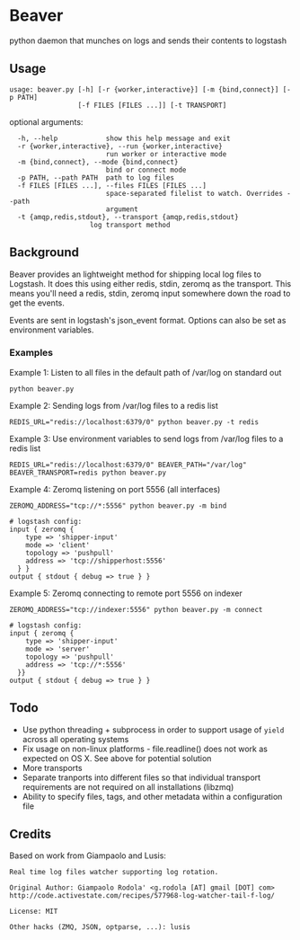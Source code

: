 # Beaver

python daemon that munches on logs and sends their contents to logstash

## Usage

    usage: beaver.py [-h] [-r {worker,interactive}] [-m {bind,connect}] [-p PATH]
                     [-f FILES [FILES ...]] [-t TRANSPORT]

optional arguments:

      -h, --help            show this help message and exit
      -r {worker,interactive}, --run {worker,interactive}
                            run worker or interactive mode
      -m {bind,connect}, --mode {bind,connect}
                            bind or connect mode
      -p PATH, --path PATH  path to log files
      -f FILES [FILES ...], --files FILES [FILES ...]
                            space-separated filelist to watch. Overrides --path
                            argument
      -t {amqp,redis,stdout}, --transport {amqp,redis,stdout}
                        log transport method

## Background

Beaver provides an lightweight method for shipping local log files to Logstash. It does this using either redis, stdin, zeromq as the transport. This means you'll need a redis, stdin, zeromq input somewhere down the road to get the events.

Events are sent in logstash's json_event format. Options can also be set as environment variables.

### Examples

Example 1: Listen to all files in the default path of /var/log on standard out

    python beaver.py

Example 2: Sending logs from /var/log files to a redis list

    REDIS_URL="redis://localhost:6379/0" python beaver.py -t redis

Example 3: Use environment variables to send logs from /var/log files to a redis list

    REDIS_URL="redis://localhost:6379/0" BEAVER_PATH="/var/log" BEAVER_TRANSPORT=redis python beaver.py

Example 4: Zeromq listening on port 5556 (all interfaces)

    ZEROMQ_ADDRESS="tcp://*:5556" python beaver.py -m bind

    # logstash config:
    input { zeromq {
        type => 'shipper-input'
        mode => 'client'
        topology => 'pushpull'
        address => 'tcp://shipperhost:5556'
      } }
    output { stdout { debug => true } }

Example 5: Zeromq connecting to remote port 5556 on indexer

    ZEROMQ_ADDRESS="tcp://indexer:5556" python beaver.py -m connect

    # logstash config:
    input { zeromq {
        type => 'shipper-input'
        mode => 'server'
        topology => 'pushpull'
        address => 'tcp://*:5556'
      }}
    output { stdout { debug => true } }

## Todo

- Use python threading + subprocess in order to support usage of `yield` across all operating systems
- Fix usage on non-linux platforms - file.readline() does not work as expected on OS X. See above for potential solution
- More transports
- Separate tranports into different files so that individual transport requirements are not required on all installations (libzmq)
- Ability to specify files, tags, and other  metadata within a configuration file

## Credits

Based on work from Giampaolo and Lusis:

    Real time log files watcher supporting log rotation.

    Original Author: Giampaolo Rodola' <g.rodola [AT] gmail [DOT] com>
    http://code.activestate.com/recipes/577968-log-watcher-tail-f-log/

    License: MIT

    Other hacks (ZMQ, JSON, optparse, ...): lusis
